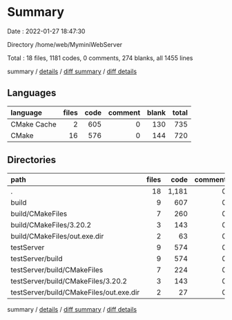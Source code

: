 # Summary

Date : 2022-01-27 18:47:30

Directory /home/web/MyminiWebServer

Total : 18 files,  1181 codes, 0 comments, 274 blanks, all 1455 lines

summary / [details](details.md) / [diff summary](diff.md) / [diff details](diff-details.md)

## Languages
| language | files | code | comment | blank | total |
| :--- | ---: | ---: | ---: | ---: | ---: |
| CMake Cache | 2 | 605 | 0 | 130 | 735 |
| CMake | 16 | 576 | 0 | 144 | 720 |

## Directories
| path | files | code | comment | blank | total |
| :--- | ---: | ---: | ---: | ---: | ---: |
| . | 18 | 1,181 | 0 | 274 | 1,455 |
| build | 9 | 607 | 0 | 137 | 744 |
| build/CMakeFiles | 7 | 260 | 0 | 63 | 323 |
| build/CMakeFiles/3.20.2 | 3 | 143 | 0 | 44 | 187 |
| build/CMakeFiles/out.exe.dir | 2 | 63 | 0 | 8 | 71 |
| testServer | 9 | 574 | 0 | 137 | 711 |
| testServer/build | 9 | 574 | 0 | 137 | 711 |
| testServer/build/CMakeFiles | 7 | 224 | 0 | 63 | 287 |
| testServer/build/CMakeFiles/3.20.2 | 3 | 143 | 0 | 44 | 187 |
| testServer/build/CMakeFiles/out.exe.dir | 2 | 27 | 0 | 8 | 35 |

summary / [details](details.md) / [diff summary](diff.md) / [diff details](diff-details.md)